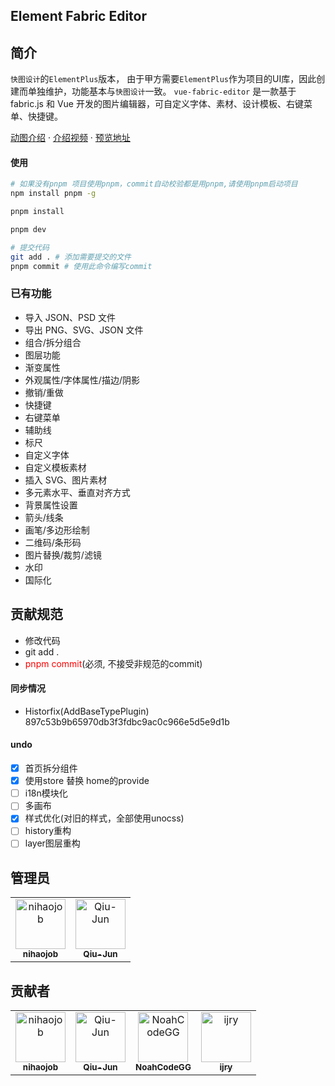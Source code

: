 <!--
 * @Description: md
 * @Author: June
 * @Date: 2024-04-24 09:32:13
 * @FilePath: \element-fabric-editor\README.md
 * @LastEditTime: 2024-11-24 10:18:54
 * @LastEditors: June
-->

## Element Fabric Editor

<!-- <p align="center">
  <a href="" target="_blank">
    <img src="https://img.shields.io/github/stars/Qiu-Jun/element-fabric-editor?style=flat" alt="stars" />
  </a>
	
  <a href="" target="_blank">
    <img src="https://img.shields.io/github/forks/Qiu-Jun/element-fabric-editor?style=flat" alt="stars" />
  </a>
	
  <a href="https://github.com/Qiu-Jun/element-fabric-editor/graphs/contributors" target="_blank">
    <img src="https://img.shields.io/github/contributors/Qiu-Jun/element-fabric-editor" alt="contributors" />
  </a>
  <a href="https://github.com/Qiu-Jun/element-fabric-editor?tab=MIT-1-ov-file" target="_blank">
    <img src="https://img.shields.io/github/license/Qiu-Jun/element-fabric-editor?style=flat" alt="license" />
  </a>
</p> -->

## 简介

`快图设计`的`ElementPlus`版本， 由于甲方需要`ElementPlus`作为项目的UI库，因此创建而单独维护，功能基本与`快图设计`一致。 `vue-fabric-editor` 是一款基于 fabric.js 和 Vue 开发的图片编辑器，可自定义字体、素材、设计模板、右键菜单、快捷键。
 
[动图介绍](https://juejin.cn/post/7222141882515128375) · [介绍视频](https://www.bilibili.com/video/BV1US421A7TU/?spm_id_from=333.999.0.0)  · [预览地址](https://qiu-jun.github.io/element-fabric-editor/#/)

#### 使用

```bash
# 如果没有pnpm 项目使用pnpm，commit自动校验都是用pnpm,请使用pnpm启动项目
npm install pnpm -g

pnpm install

pnpm dev

# 提交代码
git add . # 添加需要提交的文件
pnpm commit # 使用此命令编写commit
```

### 已有功能

- 导入 JSON、PSD 文件
- 导出 PNG、SVG、JSON 文件
- 组合/拆分组合
- 图层功能
- 渐变属性
- 外观属性/字体属性/描边/阴影
- 撤销/重做
- 快捷键
- 右键菜单
- 辅助线
- 标尺
- 自定义字体
- 自定义模板素材
- 插入 SVG、图片素材
- 多元素水平、垂直对齐方式
- 背景属性设置
- 箭头/线条
- 画笔/多边形绘制
- 二维码/条形码
- 图片替换/裁剪/滤镜
- 水印
- 国际化

## 贡献规范
+ 修改代码
+ git add .
+ <span style="color: red">pnpm commit</span>(必须, 不接受非规范的commit)

#### 同步情况
+ Historfix(AddBaseTypePlugin) 897c53b9b65970db3f3fdbc9ac0c966e5d5e9d1b

#### undo
- [x] 首页拆分组件
- [x] 使用store 替换 home的provide
- [ ] i18n模块化
- [ ] 多画布
- [x] 样式优化(对旧的样式，全部使用unocss)
- [ ] history重构
- [ ] layer图层重构

## 管理员

<!-- readme: collaborators -start -->
<table>
<tr>
    <td align="center">
        <a href="https://github.com/nihaojob">
            <img src="https://avatars.githubusercontent.com/u/13534626?v=4" width="80;" alt="nihaojob"/>
            <br />
            <sub><b>nihaojob</b></sub>
        </a>
    </td>
    <td align="center">
        <a href="https://github.com/Qiu-Jun">
            <img src="https://avatars.githubusercontent.com/u/24954362?v=4" width="80;" alt="Qiu-Jun"/>
            <br />
            <sub><b>Qiu-Jun</b></sub>
        </a>
    </td></tr>
</table>
<!-- readme: collaborators -end -->

## 贡献者
<!-- readme: collaborators,contributors -start -->
<table>
<tr>
    <td align="center">
        <a href="https://github.com/nihaojob">
            <img src="https://avatars.githubusercontent.com/u/13534626?v=4" width="80;" alt="nihaojob"/>
            <br />
            <sub><b>nihaojob</b></sub>
        </a>
    </td>
    <td align="center">
        <a href="https://github.com/Qiu-Jun">
            <img src="https://avatars.githubusercontent.com/u/24954362?v=4" width="80;" alt="Qiu-Jun"/>
            <br />
            <sub><b>Qiu-Jun</b></sub>
        </a>
    </td>
    <td align="center">
        <a href="https://github.com/NoahCodeGG">
            <img src="https://avatars.githubusercontent.com/u/51156988?v=4" width="80;" alt="NoahCodeGG"/>
            <br />
            <sub><b>NoahCodeGG</b></sub>
        </a>
    </td>
    <td align="center">
        <a href="https://github.com/ijry">
            <img src="https://avatars.githubusercontent.com/u/3102798?v=4" width="80;" alt="ijry"/>
            <br />
            <sub><b>ijry</b></sub>
        </a>
    </td></tr>
</table>
<!-- readme: collaborators,contributors -end -->